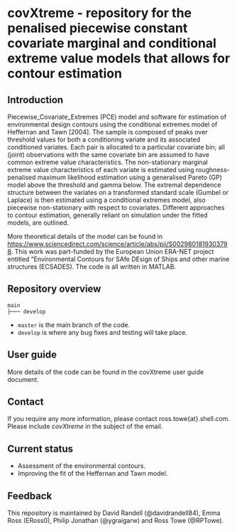 
# covXtreme - repository for the penalised piecewise constant covariate marginal and conditional extreme value models that allows for contour estimation

## Introduction

Piecewise_Covariate_Extremes (PCE) model and software for estimation of environmental design contours using the conditional extremes model of Heffernan and Tawn
[2004]. The sample is composed of peaks over threshold values for both a conditioning variate and its associated conditioned variates. Each pair is allocated to a particular covariate bin; all (joint)
observations with the same covariate bin are assumed to have common extreme value characteristics. The non-stationary marginal extreme value characteristics of each variate is estimated using
roughness-penalised maximum likelihood estimation using a generalised Pareto (GP) model above the threshold and gamma below. The extremal dependence structure between the variates on a transformed standard scale (Gumbel or Laplace) is then estimated using a conditional extremes model, also piecewise non-stationary with respect to covariates. Different approaches to contour estimation,
generally reliant on simulation under the fitted models, are outlined.

More theoretical details of the model can be found in https://www.sciencedirect.com/science/article/abs/pii/S0029801819303798. This work was part-funded by the European Union ERA-NET project entitled “Environmental Contours for SAfe DEsign of Ships and other marine structures (ECSADES). The code is all written in MATLAB. 

## Repository overview

```text
main
├─── develop
```

* `master` is the main branch of the code. 
* `develop` is where any bug fixes and testing will take place.

## User guide

More details of the code can be found in the covXtreme user guide document.

## Contact

If you require any more information, please contact ross.towe{at}.shell.com. Please include *covXtreme* in the subject of the email. 

## Current status
* Assessment of the environmental contours.
* Improving the fit of the Heffernan and Tawn model.

## Feedback
This repository is maintained by David Randell (@davidrandell84), Emma Ross (ERoss0), Philip Jonathan (@ygraigarw) and Ross Towe (@RPTowe). 

